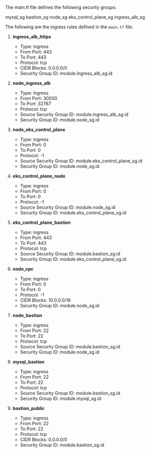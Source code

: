 The main.tf file defines the following security groups:

mysql_sg
bastion_sg
node_sg
eks_control_plane_sg
ingress_alb_sg

The following are the ingress rules defined in the `main.tf` file:

1. **ingress_alb_https**
   - Type: ingress
   - From Port: 443
   - To Port: 443
   - Protocol: tcp
   - CIDR Blocks: 0.0.0.0/0
   - Security Group ID: module.ingress_alb_sg.id

2. **node_ingress_alb**
   - Type: ingress
   - From Port: 30000
   - To Port: 32767
   - Protocol: tcp
   - Source Security Group ID: module.ingress_alb_sg.id
   - Security Group ID: module.node_sg.id

3. **node_eks_control_plane**
   - Type: ingress
   - From Port: 0
   - To Port: 0
   - Protocol: -1
   - Source Security Group ID: module.eks_control_plane_sg.id
   - Security Group ID: module.node_sg.id

4. **eks_control_plane_node**
   - Type: ingress
   - From Port: 0
   - To Port: 0
   - Protocol: -1
   - Source Security Group ID: module.node_sg.id
   - Security Group ID: module.eks_control_plane_sg.id

5. **eks_control_plane_bastion**
   - Type: ingress
   - From Port: 443
   - To Port: 443
   - Protocol: tcp
   - Source Security Group ID: module.bastion_sg.id
   - Security Group ID: module.eks_control_plane_sg.id

6. **node_vpc**
   - Type: ingress
   - From Port: 0
   - To Port: 0
   - Protocol: -1
   - CIDR Blocks: 10.0.0.0/16
   - Security Group ID: module.node_sg.id

7. **node_bastion**
   - Type: ingress
   - From Port: 22
   - To Port: 22
   - Protocol: tcp
   - Source Security Group ID: module.bastion_sg.id
   - Security Group ID: module.node_sg.id

8. **mysql_bastion**
   - Type: ingress
   - From Port: 22
   - To Port: 22
   - Protocol: tcp
   - Source Security Group ID: module.bastion_sg.id
   - Security Group ID: module.mysql_sg.id

9. **bastion_public**
   - Type: ingress
   - From Port: 22
   - To Port: 22
   - Protocol: tcp
   - CIDR Blocks: 0.0.0.0/0
   - Security Group ID: module.bastion_sg.id